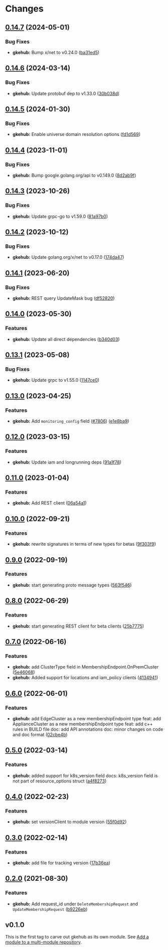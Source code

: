 # Changes

## [0.14.7](https://github.com/googleapis/google-cloud-go/compare/gkehub/v0.14.6...gkehub/v0.14.7) (2024-05-01)


### Bug Fixes

* **gkehub:** Bump x/net to v0.24.0 ([ba31ed5](https://github.com/googleapis/google-cloud-go/commit/ba31ed5fda2c9664f2e1cf972469295e63deb5b4))

## [0.14.6](https://github.com/googleapis/google-cloud-go/compare/gkehub/v0.14.5...gkehub/v0.14.6) (2024-03-14)


### Bug Fixes

* **gkehub:** Update protobuf dep to v1.33.0 ([30b038d](https://github.com/googleapis/google-cloud-go/commit/30b038d8cac0b8cd5dd4761c87f3f298760dd33a))

## [0.14.5](https://github.com/googleapis/google-cloud-go/compare/gkehub/v0.14.4...gkehub/v0.14.5) (2024-01-30)


### Bug Fixes

* **gkehub:** Enable universe domain resolution options ([fd1d569](https://github.com/googleapis/google-cloud-go/commit/fd1d56930fa8a747be35a224611f4797b8aeb698))

## [0.14.4](https://github.com/googleapis/google-cloud-go/compare/gkehub/v0.14.3...gkehub/v0.14.4) (2023-11-01)


### Bug Fixes

* **gkehub:** Bump google.golang.org/api to v0.149.0 ([8d2ab9f](https://github.com/googleapis/google-cloud-go/commit/8d2ab9f320a86c1c0fab90513fc05861561d0880))

## [0.14.3](https://github.com/googleapis/google-cloud-go/compare/gkehub/v0.14.2...gkehub/v0.14.3) (2023-10-26)


### Bug Fixes

* **gkehub:** Update grpc-go to v1.59.0 ([81a97b0](https://github.com/googleapis/google-cloud-go/commit/81a97b06cb28b25432e4ece595c55a9857e960b7))

## [0.14.2](https://github.com/googleapis/google-cloud-go/compare/gkehub/v0.14.1...gkehub/v0.14.2) (2023-10-12)


### Bug Fixes

* **gkehub:** Update golang.org/x/net to v0.17.0 ([174da47](https://github.com/googleapis/google-cloud-go/commit/174da47254fefb12921bbfc65b7829a453af6f5d))

## [0.14.1](https://github.com/googleapis/google-cloud-go/compare/gkehub/v0.14.0...gkehub/v0.14.1) (2023-06-20)


### Bug Fixes

* **gkehub:** REST query UpdateMask bug ([df52820](https://github.com/googleapis/google-cloud-go/commit/df52820b0e7721954809a8aa8700b93c5662dc9b))

## [0.14.0](https://github.com/googleapis/google-cloud-go/compare/gkehub/v0.13.1...gkehub/v0.14.0) (2023-05-30)


### Features

* **gkehub:** Update all direct dependencies ([b340d03](https://github.com/googleapis/google-cloud-go/commit/b340d030f2b52a4ce48846ce63984b28583abde6))

## [0.13.1](https://github.com/googleapis/google-cloud-go/compare/gkehub/v0.13.0...gkehub/v0.13.1) (2023-05-08)


### Bug Fixes

* **gkehub:** Update grpc to v1.55.0 ([1147ce0](https://github.com/googleapis/google-cloud-go/commit/1147ce02a990276ca4f8ab7a1ab65c14da4450ef))

## [0.13.0](https://github.com/googleapis/google-cloud-go/compare/gkehub/v0.12.0...gkehub/v0.13.0) (2023-04-25)


### Features

* **gkehub:** Add `monitoring_config` field ([#7806](https://github.com/googleapis/google-cloud-go/issues/7806)) ([e1e8ba9](https://github.com/googleapis/google-cloud-go/commit/e1e8ba9f4d427c52c4a2bc949479055824124ba0))

## [0.12.0](https://github.com/googleapis/google-cloud-go/compare/gkehub/v0.11.0...gkehub/v0.12.0) (2023-03-15)


### Features

* **gkehub:** Update iam and longrunning deps ([91a1f78](https://github.com/googleapis/google-cloud-go/commit/91a1f784a109da70f63b96414bba8a9b4254cddd))

## [0.11.0](https://github.com/googleapis/google-cloud-go/compare/gkehub/v0.10.0...gkehub/v0.11.0) (2023-01-04)


### Features

* **gkehub:** Add REST client ([06a54a1](https://github.com/googleapis/google-cloud-go/commit/06a54a16a5866cce966547c51e203b9e09a25bc0))

## [0.10.0](https://github.com/googleapis/google-cloud-go/compare/gkehub/v0.9.0...gkehub/v0.10.0) (2022-09-21)


### Features

* **gkehub:** rewrite signatures in terms of new types for betas ([9f303f9](https://github.com/googleapis/google-cloud-go/commit/9f303f9efc2e919a9a6bd828f3cdb1fcb3b8b390))

## [0.9.0](https://github.com/googleapis/google-cloud-go/compare/gkehub/v0.8.0...gkehub/v0.9.0) (2022-09-19)


### Features

* **gkehub:** start generating proto message types ([563f546](https://github.com/googleapis/google-cloud-go/commit/563f546262e68102644db64134d1071fc8caa383))

## [0.8.0](https://github.com/googleapis/google-cloud-go/compare/gkehub/v0.7.0...gkehub/v0.8.0) (2022-06-29)


### Features

* **gkehub:** start generating REST client for beta clients ([25b7775](https://github.com/googleapis/google-cloud-go/commit/25b77757c1e6f372e03bf99ab7461264bba48d26))

## [0.7.0](https://github.com/googleapis/google-cloud-go/compare/gkehub/v0.6.0...gkehub/v0.7.0) (2022-06-16)


### Features

* **gkehub:** add ClusterType field in MembershipEndpoint.OnPremCluster ([5e46068](https://github.com/googleapis/google-cloud-go/commit/5e46068329153daf5aa590a6415d4764f1ab2b90))
* **gkehub:** Added support for locations and iam_policy clients ([4134941](https://github.com/googleapis/google-cloud-go/commit/41349411e601f57dc6d9e246f1748fd86d17bb15))

## [0.6.0](https://github.com/googleapis/google-cloud-go/compare/gkehub/v0.5.0...gkehub/v0.6.0) (2022-06-01)


### Features

* **gkehub:** add EdgeCluster as a new membershipEndpoint type feat: add ApplianceCluster as a new membershipEndpoint type feat: add c++ rules in BUILD file doc: add API annotations doc: minor changes on code and doc format ([02cbe4b](https://github.com/googleapis/google-cloud-go/commit/02cbe4bec42b3389d64d1e78396b3f6a8e4976ba))

## [0.5.0](https://github.com/googleapis/google-cloud-go/compare/gkehub/v0.4.0...gkehub/v0.5.0) (2022-03-14)


### Features

* **gkehub:** added support for k8s_version field docs: k8s_version field is not part of resource_options struct ([a4f8273](https://github.com/googleapis/google-cloud-go/commit/a4f8273697a888473689db9b887298c74e0aebf3))

## [0.4.0](https://github.com/googleapis/google-cloud-go/compare/gkehub/v0.3.0...gkehub/v0.4.0) (2022-02-23)


### Features

* **gkehub:** set versionClient to module version ([55f0d92](https://github.com/googleapis/google-cloud-go/commit/55f0d92bf112f14b024b4ab0076c9875a17423c9))

## [0.3.0](https://github.com/googleapis/google-cloud-go/compare/gkehub/v0.2.0...gkehub/v0.3.0) (2022-02-14)


### Features

* **gkehub:** add file for tracking version ([17b36ea](https://github.com/googleapis/google-cloud-go/commit/17b36ead42a96b1a01105122074e65164357519e))

## [0.2.0](https://www.github.com/googleapis/google-cloud-go/compare/gkehub/v0.1.0...gkehub/v0.2.0) (2021-08-30)


### Features

* **gkehub:** Add request_id under `DeleteMembershipRequest` and `UpdateMembershipRequest` ([b9226eb](https://www.github.com/googleapis/google-cloud-go/commit/b9226eb0b34473cb6f920c2526ad0d6dacb03f3c))

## v0.1.0

This is the first tag to carve out gkehub as its own module. See
[Add a module to a multi-module repository](https://github.com/golang/go/wiki/Modules#is-it-possible-to-add-a-module-to-a-multi-module-repository).
